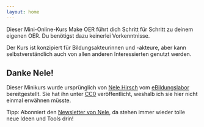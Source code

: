 ```yaml
---
layout: home
---
```


Dieser Mini-Online-Kurs Make OER führt dich Schritt für Schritt zu deinem eigenen OER. Du benötigst dazu keinerlei Vorkenntnisse. 

Der Kurs ist konzipiert für Bildungsakteurinnen und -akteure, aber kann selbstverständlich auch von allen anderen Interessierten genutzt werden.

## Danke Nele!

Dieser Minikurs wurde ursprünglich von [Nele Hirsch](https://twitter.com/ebildungslabor) vom [eBildungslabor](https://ebildungslabor.de/) bereitgestellt. Sie hat ihn unter [CC0](https://creativecommons.org/publicdomain/zero/1.0/) veröffentlicht, weshalb ich sie hier nicht einmal erwähnen müsste.

Tipp: Abonniert den [Newsletter von Nele](http://edumail.ebildungslabor.de/), da stehen immer wieder tolle neue Ideen und Tools drin!
